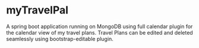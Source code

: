 # myTravelPal

A spring boot application running on MongoDB using full calendar plugin for the calendar view of my travel plans. Travel Plans can be edited and deleted seamlessly using bootstrap-editable plugin.
